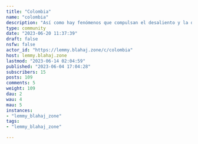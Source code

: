 ```yaml
---
title: "Colombia" 
name: "colombia"
description: "Así como hay fenómenos que compulsan el desaliento y la desesperanza, no vacilo un instante en señalar que el talante colombiano será capaz de avanzar hacia una sociedad más igualitaria, más justa, más honesta y más próspera. Guillermo Cano ---------------------------------------------------Grupo democrático de discusión y para compartir experiencias y contenidos sobre Colombia."
type: community
date: "2023-06-20 11:37:39"
draft: false
nsfw: false
actor_id: "https://lemmy.blahaj.zone/c/colombia"
host: lemmy.blahaj.zone
lastmod: "2023-06-14 02:04:59"
published: "2023-06-04 17:04:28"
subscribers: 15
posts: 109
comments: 5
weight: 109
dau: 2
wau: 4
mau: 5
instances:
- "lemmy_blahaj_zone"
tags: 
- "lemmy_blahaj_zone"

---
```

